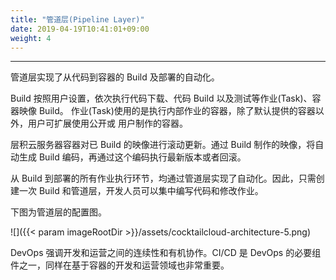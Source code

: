 ```yaml
---
title: "管道层(Pipeline Layer)"
date: 2019-04-19T10:41:01+09:00
weight: 4
---
```


---
管道层实现了从代码到容器的 Build 及部署的自动化。

Build 按照用户设置，依次执行代码下载、代码 Build 以及测试等作业(Task)、容器映像 Build。 作业(Task)使用的是执行内部作业的容器，除了默认提供的容器以外，用户可扩展使用公开或 用户制作的容器。

层积云服务器容器对已 Build 的映像进行滚动更新。通过 Build 制作的映像，将自动生成 Build 编码，再通过这个编码执行最新版本或者回滚。

从 Build 到部署的所有作业执行环节，均通过管道层实现了自动化。因此，只需创建一次 Build 和管道层，开发人员可以集中编写代码和修改作业。

下图为管道层的配置图。

![]({{< param imageRootDir >}}/assets/cocktailcloud-architecture-5.png)

DevOps 强调开发和运营之间的连续性和有机协作。CI/CD 是 DevOps 的必要组件之一，同样在基于容器的开发和运营领域也非常重要。